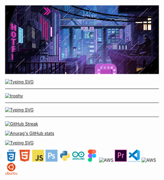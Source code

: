![header](/xK.gif)

[![Typing SVG](https://readme-typing-svg.demolab.com/?lines=ℍ𝕚,+𝕀'𝕞+𝔽𝕆𝕋𝕀𝕊&color=F724F5)](https://git.io/typing-svg)

____

[![trophy](https://github-profile-trophy.vercel.app/?username=06fotis06&theme=dracula&margin-w=10&margin-h=10&row=1&no-bg=true&no-frame=true)](https://github.com/ryo-ma/github-profile-trophy)

____

[![Typing SVG](https://readme-typing-svg.demolab.com/?lines=𝕀+𝕒𝕞+𝕔𝕦𝕣𝕣𝕖𝕟𝕥𝕝𝕪+𝕝𝕖𝕒𝕣𝕟𝕚𝕟𝕘+𝕡𝕪𝕥𝕙𝕠𝕟+𝕒𝕟𝕕+𝕛𝕤;𝕀+𝕥𝕣𝕪+𝕠+𝕕𝕠+𝕝𝕚𝕘𝕙𝕥+𝕡𝕣𝕠𝕛𝕖𝕔𝕥𝕤+𝕚𝕟+𝕡𝕪𝕥𝕙𝕠𝕟&color=F724F5)](https://git.io/typing-svg)
____

[![GitHub Streak](http://github-readme-streak-stats.herokuapp.com?user=06fotis06&theme=radical&hide_border=%D0%9B%D0%9E%D0%96%D0%AC&locale=ru&card_width=710&background=12111F)](https://git.io/streak-stats)

[![Anurag's GitHub stats](https://github-readme-stats.vercel.app/api?username=06fotis06&theme=radical&card_width=710&locale=ru&background=12111F)](https://github.com/anuraghazra/github-readme-stats)

[![Typing SVG](https://readme-typing-svg.demolab.com/?lines=𝕃𝕒𝕟𝕘𝕦𝕒𝕘𝕖𝕤+𝕒𝕟𝕕+𝕋𝕠𝕠𝕝𝕤:&color=F76CE7)](https://git.io/typing-svg)

<div>

  <img src="https://github.com/devicons/devicon/blob/master/icons/css3/css3-plain-wordmark.svg"  title="CSS3" alt="CSS" width="40" height="40"/> 

  <img src="https://github.com/devicons/devicon/blob/master/icons/html5/html5-original.svg" title="HTML5" alt="HTML" width="40" height="40"/> 

  <img src="https://github.com/devicons/devicon/blob/master/icons/javascript/javascript-original.svg" title="JavaScript" alt="JavaScript" width="40" height="40"/> 

  <img src="https://github.com/devicons/devicon/blob/master/icons/photoshop/photoshop-plain.svg" title="Firebase" alt="Firebase" width="40" height="40"/> 

  <img src="https://github.com/devicons/devicon/blob/master/icons/python/python-original.svg" title="Gatsby"  alt="Gatsby" width="40" height="40"/> 

  <img src="https://github.com/devicons/devicon/blob/master/icons/arduino/arduino-original-wordmark.svg" title="MySQL"  alt="MySQL" width="40" height="40"/> 

  <img src="https://github.com/devicons/devicon/blob/master/icons/figma/figma-original.svg" title="NodeJS" alt="NodeJS" width="40" height="40"/> 

  <img src="https://static-00.iconduck.com/assets.00/apps-autodesk-fusion-360-icon-1024x1024-j8d0sttp.png" title="AWS" alt="AWS" width="40" height="40"/> 

  <img src="https://github.com/devicons/devicon/blob/master/icons/premierepro/premierepro-original.svg" title="AWS" alt="AWS" width="40" height="40"/> 

  <img src="https://github.com/devicons/devicon/blob/master/icons/vscode/vscode-original-wordmark.svg" title="AWS" alt="AWS" width="40" height="40"/> 

  

  <img src="https://upload.wikimedia.org/wikipedia/commons/thumb/8/82/Telegram_logo.svg/2048px-Telegram_logo.svg.png" title="AWS" alt="AWS" width="40" height="40"/> 

   <img src="https://github.com/devicons/devicon/blob/master/icons/ubuntu/ubuntu-plain-wordmark.svg" title="AWS" alt="AWS" width="40" height="40"/> 

</div>
